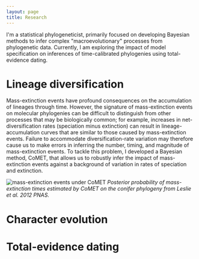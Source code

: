 ```yaml
---
layout: page
title: Research
---
```


I'm a statistical phylogeneticist, primarily focused on developing Bayesian methods to infer complex "macroevolutionary" processes from phylogenetic data.
Currently, I am exploring the impact of model specification on inferences of time-calibrated phylogenies using total-evidence dating.

# Lineage diversification

Mass-extinction events have profound consequences on the accumulation of lineages through time.
However, the signature of mass-extinction events on molecular phylogenies can be difficult to distinguish from other processes that may be biologically common; for example, increases in net-diversification rates (speciation minus extinction) can result in lineage-accumulation curves that are similar to those caused by mass-extinction events.
Failure to accommodate diversification-rate variation may therefore cause us to make errors in inferring the number, timing, and magnitude of mass-extinction events.
To tackle this problem, I developed a Bayesian method, CoMET, that allows us to robustly infer the impact of mass-extinction events against a background of variation in rates of speciation and extinction.

<!-- {% include image.html url="http://github.com/mikeryanmay/website/assets/img/mass_extinction_time.jpg" description="Posterior probability of mass-extinction times estimated by CoMET on the conifer phylogeny from Leslie et al. 2012 PNAS." %} -->

<!-- <figure>
	<img src="https://github.com/mikeryanmay/website/blob/master/assets/img/mass_extinction_time.jpg" alt="mass-extinction events under CoMET" style="width:100%"/>
	<figcaption>Posterior probability of mass-extinction times estimated by CoMET on the conifer phylogeny from Leslie et al. 2012 PNAS.</figcaption>
</figure> -->

![mass-extinction events under CoMET](https://github.com/mikeryanmay/website/blob/master/assets/img/mass_extinction_time.jpg)
*Posterior probability of mass-extinction times estimated by CoMET on the conifer phylogeny from Leslie et al. 2012 PNAS.*

# Character evolution

# Total-evidence dating
